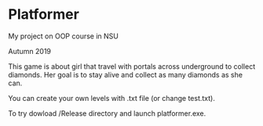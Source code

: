 # Platformer
My project on OOP course in NSU

Autumn 2019

This game is about girl that travel with portals across underground to collect diamonds.
Her goal is to stay alive and collect as many diamonds as she can. 

You can create your own levels with .txt file (or change test.txt). 

To try dowload /Release directory and launch platformer.exe. 
